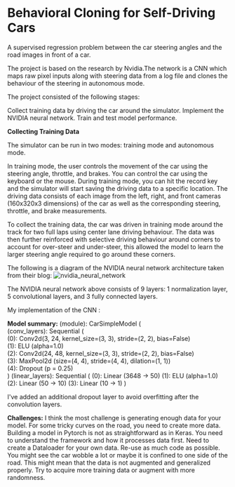 # Behavioral Cloning for Self-Driving Cars
A supervised regression problem between the car steering angles and the road images in front of a car.

The project is based on the research by Nvidia.The network is a CNN which maps raw pixel inputs along with steering data from a log file and clones the behaviour of the steering in autonomous mode.

The project consisted of the following stages:

Collect training data by driving the car around the simulator.
Implement the NVIDIA neural network.
Train and test model performance.

**Collecting Training Data**

The simulator can be run in two modes: training mode and autonomous mode.

In training mode, the user controls the movement of the car using the steering angle, throttle, and brakes. You can control the car using the keyboard or the mouse. During training mode, you can hit the record key and the simulator will start saving the driving data to a specific location. The driving data consists of each image from the left, right, and front cameras (160x320x3 dimensions) of the car as well as the corresponding steering, throttle, and brake measurements.


To collect the training data, the car was driven in training mode around the track for two full laps using center lane driving behaviour. The data was then further reinforced with selective driving behaviour around corners to account for over-steer and under-steer, this allowed the model to learn the larger steering angle required to go around these corners.

The following is a diagram of the NVIDIA neural network architecture taken from their blog:
![nvidia_neural_network](https://user-images.githubusercontent.com/10712535/84471091-a5f7d600-ac52-11ea-9760-d94653229134.png)


The NVIDIA neural network above consists of 9 layers: 1 normalization layer, 5 convolutional layers, and 3 fully connected layers.

My implementation of the CNN :

**Model summary:**
 (module): CarSimpleModel (</br>
    (conv_layers): Sequential (</br>
      (0): Conv2d(3, 24, kernel_size=(3, 3), stride=(2, 2), bias=False)</br>
      (1): ELU (alpha=1.0)</br>
      (2): Conv2d(24, 48, kernel_size=(3, 3), stride=(2, 2), bias=False)</br>
      (3): MaxPool2d (size=(4, 4), stride=(4, 4), dilation=(1, 1))</br>
      (4): Dropout (p = 0.25)</br>
    )
    (linear_layers): Sequential (
      (0): Linear (3648 -> 50)
      (1): ELU (alpha=1.0)
      (2): Linear (50 -> 10)
      (3): Linear (10 -> 1)
    )
 
I've added an additional dropout layer to avoid overfitting after the convolution layers.


**Challenges:**
I think the most challenge is generating enough data for your model. For some tricky curves on the road, you need to create more data.
Building a model in Pytorch is not as straightforward as in Keras. You need to understand the framework and how it processes data first.
Need to create a Dataloader for your own data.
Re-use as much code as possible.
You might see the car wobble a lot or maybe it is confined to one side of the road. This might mean that the data is not augmented and generalized properly. Try to acquire more training data or augment with more randomness.


